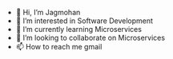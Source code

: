 - 👋 Hi, I’m Jagmohan 
- 👀 I’m interested in Software Development
- 🌱 I’m currently learning Microservices
- 💞️ I’m looking to collaborate on Microservices
- 📫 How to reach me gmail

<!---
rawatjagmohan87/rawatjagmohan87 is a ✨ special ✨ repository because its `README.md` (this file) appears on your GitHub profile.
You can click the Preview link to take a look at your changes.
--->
